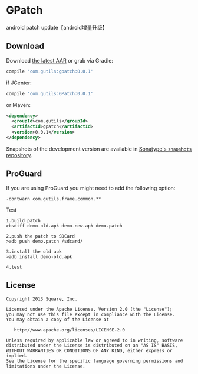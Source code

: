 GPatch
=======

android patch update【android增量升级】


Download
--------

Download [the latest AAR][2] or grab via Gradle:
```groovy
compile 'com.gutils:gpatch:0.0.1'
```
if JCenter:
```groovy
compile 'com.gutils:GPatch:0.0.1'
```
or Maven:
```xml
<dependency>
  <groupId>com.gutils</groupId>
  <artifactId>gpatch</artifactId>
  <version>0.0.1</version>
</dependency>
```

Snapshots of the development version are available in [Sonatype's `snapshots` repository][snap].



ProGuard
--------

If you are using ProGuard you might need to add the following option:
```
-dontwarn com.gutils.frame.common.**
```

Test
```
1.build patch
>bsdiff demo-old.apk demo-new.apk demo.patch

2.push the patch to SDCard
>adb push demo.patch /sdcard/

3.install the old apk
>adb install demo-old.apk

4.test
```

License
--------

    Copyright 2013 Square, Inc.

    Licensed under the Apache License, Version 2.0 (the "License");
    you may not use this file except in compliance with the License.
    You may obtain a copy of the License at

       http://www.apache.org/licenses/LICENSE-2.0

    Unless required by applicable law or agreed to in writing, software
    distributed under the License is distributed on an "AS IS" BASIS,
    WITHOUT WARRANTIES OR CONDITIONS OF ANY KIND, either express or implied.
    See the License for the specific language governing permissions and
    limitations under the License.

 [2]: http://search.maven.org/remotecontent?filepath=com/gutils/gpatch/0.0.1/gpatch-0.0.1.aar
 [snap]: https://oss.sonatype.org/content/repositories/snapshots/